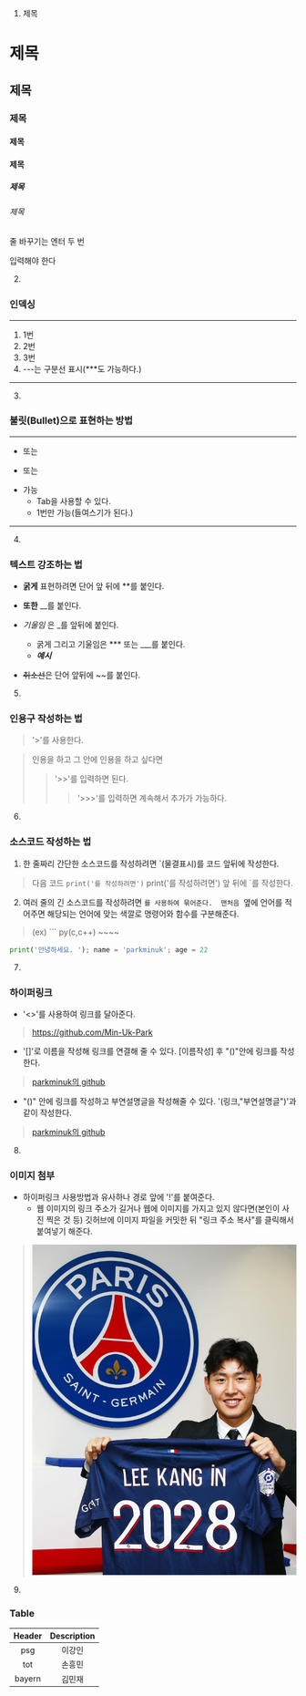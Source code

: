 1. 제목
# 제목
## 제목
### 제목
#### 제목
#### 제목
##### 제목
###### 제목


줄 바꾸기는
엔터 두 번

입력해야 한다

2. 
### 인덱싱
---
1. 1번
2. 2번
3. 3번
4. ---는 구분선 표시(***도 가능하다.)
---

3. 
### 불릿(Bullet)으로 표현하는 방법
****
+ 또는
- 또는
* 가능 
    + Tab을 사용할 수 있다.
    * 1번만 가능(들여스기가 된다.)
---
4. 
### 텍스트 강조하는 법
* **굵게** 표현하려면 단어 앞 뒤에 **를 붙인다.
* __또한__ __를 붙인다.

* _기울임_ 은 _를 앞뒤에 붙인다.
    * 굵게 그리고 기울임은 *** 또는 ___를 붙인다.
    * ***예시***

* ~~취소선~~은 단어 앞뒤에 ~~를 붙인다.

5. 
### 인용구 작성하는 법
> '>'를 사용한다.

> 인용을 하고 그 안에 인용을 하고 싶다면
>> '>>'를 입력하면 된다.
>>> '>>>'를 입력하면 계속해서 추가가 가능하다.

6. 
### 소스코드 작성하는 법
1.  한 줄짜리 간단한 소스코드를 작성하려면 `(물결표시)를 코드 앞뒤에 작성한다.

> 다음 코드 `print('를 작성하려면')` print('를 작성하려면') 앞 뒤에 `를 작성한다.

2. 여러 줄의 긴 소스코드를 작성하려면 ```를 사용하여 묶어준다. 
맨처음 ```옆에 언어를 적어주면 해당되는 언어에 맞는 색깔로 명령어와 함수를 구분해준다. 

> (ex) ``` py(c,c++) ~~~~ 
        

```py
print('안녕하세요. '); name = 'parkminuk'; age = 22
```

7. 
### 하이퍼링크 
* '<>'를 사용하여 링크를 달아준다.
> <https://github.com/Min-Uk-Park>

* '[]'로 이름을 작성해 링크를 연결해 줄 수 있다.
[이름작성] 후 "()"안에 링크를 작성한다.
> [parkminuk의 github](https://github.com/Min-Uk-Park)

* "()" 안에 링크를 작성하고 부연설명글을 작성해줄 수 있다.
 '(링크,"부연설명글")'과 같이 작성한다.
> [parkminuk의 github](https://github.com/Min-Uk-Park,"박민욱의깃허브주소")


8. 
### 이미지 첨부
* 하이퍼링크 사용방법과 유사하나 경로 앞에 '!'를 붙여준다.
    * 웹 이미지의 링크 주소가 길거나 웹에 이미지를 가지고 있지 않다면(본인이 사진 찍은 것 등) 깃허브에 이미지 파일을 커밋한 뒤 "링크 주소 복사"를 클릭해서 붙여넣기 해준다.
> ![psg 이강인](https://github.com/Min-Uk-Park/Python_practice/blob/main/psg%EC%9D%B4%EA%B0%95%EC%9D%B8(%EC%9D%B4%EB%AF%B8%EC%A7%80%20%EC%B2%A8%EB%B6%80%20%EC%97%B0%EC%8A%B5).jpg)


9. 
### <!--table--> Table

|Header|Description|
|:--:|:--:|
|psg|이강인|
|tot|손흥민|
|bayern|김민재|




    










